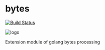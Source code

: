 bytes
=====

[![Build Status](https://drone.io/github.com/qiniu/bytes/status.png)](https://drone.io/github.com/qiniu/bytes/latest)

![logo](http://qiniutek.com/images/logo-2.png)

Extension module of golang bytes processing
